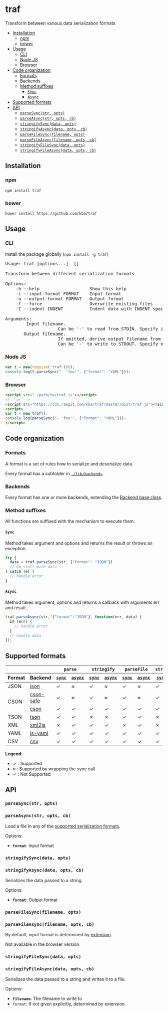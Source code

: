 # traf
Transform between various data serialization formats

<!-- BEGIN-MARKDOWN-TOC -->
* [Installation](#installation)
	* [npm](#npm)
	* [bower](#bower)
* [Usage](#usage)
	* [CLI](#cli)
	* [Node JS](#node-js)
	* [Browser](#browser)
* [Code organization](#code-organization)
	* [Formats](#formats)
	* [Backends](#backends)
	* [Method suffixes](#method-suffixes)
		* [`Sync`](#sync)
		* [`Async`](#async)
* [Supported formats](#supported-formats)
* [API](#api)
	* [`parseSync(str, opts)`](#parsesyncstr-opts)
	* [`parseAsync(str, opts, cb)`](#parseasyncstr-opts-cb)
	* [`stringifySync(data, opts)`](#stringifysyncdata-opts)
	* [`stringifyAsync(data, opts, cb)`](#stringifyasyncdata-opts-cb)
	* [`parseFileSync(filename, opts)`](#parsefilesyncfilename-opts)
	* [`parseFileAsync(filename, opts, cb)`](#parsefileasyncfilename-opts-cb)
	* [`stringifyFileSync(data, opts)`](#stringifyfilesyncdata-opts)
	* [`stringifyFileAsync(data, opts, cb)`](#stringifyfileasyncdata-opts-cb)

<!-- END-MARKDOWN-TOC -->

## Installation

### npm

```
npm install traf
```

### bower

```
bower install https://github.com/kba/traf
```

## Usage

### CLI

Install the package globally (`npm install -g traf`)

<!-- BEGIN-EVAL echo '<pre>';coffee src/cli.coffee;echo '</pre>' -->
<pre>
Usage: traf [options...] <input-file> [<output-file>]

Transform between different serialization formats

Options:
    -h --help                   Show this help
    -i --input-format FORMAT    Input format
    -o --output-format FORMAT   Output format
    -f --force                  Overwrite existing files
    -I --indent INDENT          Indent data with INDENT spaces per level

Arguments:
    <input-file>    Input filename.
                    Can be '-' to read from STDIN. Specify input format then.
    <output-file>   Output filename.
                    If omitted, derive output filename from input filename.
                    Can be '-' to write to STDOUT. Specify output format then.
</pre>

<!-- END-EVAL -->


### Node JS

```js
var t = new(require('traf'))();
console.log(t.parseSync("- 'foo'", {"format": "YAML"}));
```

### Browser

```html
<script src="./path/to/traf.js"></script>
<!-- or -->
<script src="https://cdn.rawgit.com/kba/traf/master/dist/traf.js"></script>
<script>
var t = new traf();
console.log(parseSync("- 'foo'", {"format": "YAML"}));
</script>
```





## Code organization

### Formats

A format is a set of rules how to serialize and deserialize data.

Every format has a subfolder in [`./lib/backends`](./lib/backends).

### Backends

Every format has one or more backends, extending the [Backend base
class](#module-backend-base).

### Method suffixes

All functions are suffixed with the mechanism to execute them:

#### `Sync`

Method takes argument and options and returns the result or
throws an exception.

```js
try {
  data = traf.parseSync(str, {"format": "JSON"})
  // do stuff with data
} catch (e) {
  // handle error
}
```

#### `Async`

Method takes argument, options and returns a callback with arguments
err and result.

```js
traf.parseAsync(str, {"format":"JSON"}, function(err, data) {
  if (err) {
    // handle error
  }
  // handle data
});
```

## Supported formats

<!-- BEGIN-RENDER doc/format_matrix.pug -->
<table>
  <thead>
    <tr>
      <th colspan="2"></th>
      <th colspan="2"><code>parse</code></th>
      <th colspan="2"><code>stringify</code></th>
      <th colspan="2"><code>parseFile</code></th>
      <th colspan="2"><code>stringifyFile</code></th>
    </tr>
    <tr>
      <th>Format</th>
      <th>Backend</th>
      <th><a href="#parsesyncstr-opts"><code>sync</code></a></th>
      <th><a href="#parseasyncstr-opts-cb"><code>async</code></a></th>
      <th><a href="#stringifysyncdata-opts"><code>sync</code></a></th>
      <th><a href="#stringifyasyncdata-opts-cb"><code>async</code></a></th>
      <th><a href="#parsefilesyncfilename-opts"><code>sync</code></a></th>
      <th><a href="#parsefileasyncfilename-opts-cb"><code>async</code></a></th>
      <th><a href="#stringifyfilesyncdata-opts"><code>sync</code></a></th>
      <th><a href="#stringifyfileasyncdata-opts-cb"><code>async</code></a></th>
    </tr>
  </thead>
  <tbody>
    <tr>
      <td>JSON</td>
      <td><a href="./src/lib/backend/JSON/json.coffee">json</a></td>
      <td>✓
      </td>
      <td>≈
      </td>
      <td>✓
      </td>
      <td>≈
      </td>
      <td>✓
      </td>
      <td>≈
      </td>
      <td>✓
      </td>
      <td>≈
      </td>
    </tr>
    <tr>
      <td rowspan="2">CSON</td>
      <td><a href="./src/lib/backend/CSON/cson-safe.coffee">cson-safe</a></td>
      <td>✓
      </td>
      <td>≈
      </td>
      <td>✓
      </td>
      <td>≈
      </td>
      <td>✓
      </td>
      <td>≈
      </td>
      <td>✓
      </td>
      <td>≈
      </td>
    </tr>
    <tr>
      <td><a href="./src/lib/backend/CSON/cson.coffee">cson</a></td>
      <td>✓
      </td>
      <td>✓
      </td>
      <td>✓
      </td>
      <td>✓
      </td>
      <td>✓
      </td>
      <td>✓
      </td>
      <td>✓
      </td>
      <td>✓
      </td>
    </tr>
    <tr>
      <td>TSON</td>
      <td><a href="./src/lib/backend/TSON/tson.coffee">tson</a></td>
      <td>✓
      </td>
      <td>✓
      </td>
      <td>✗
      </td>
      <td>✗
      </td>
      <td>✓
      </td>
      <td>✓
      </td>
      <td>✗
      </td>
      <td>✗
      </td>
    </tr>
    <tr>
      <td>XML</td>
      <td><a href="./src/lib/backend/XML/xml2js.coffee">xml2js</a></td>
      <td>✗
      </td>
      <td>✓
      </td>
      <td>✓
      </td>
      <td>✓
      </td>
      <td>✗
      </td>
      <td>✓
      </td>
      <td>✗
      </td>
      <td>✓
      </td>
    </tr>
    <tr>
      <td>YAML</td>
      <td><a href="./src/lib/backend/YAML/js-yaml.coffee">js-yaml</a></td>
      <td>✓
      </td>
      <td>✓
      </td>
      <td>✓
      </td>
      <td>✓
      </td>
      <td>✓
      </td>
      <td>✓
      </td>
      <td>✓
      </td>
      <td>✓
      </td>
    </tr>
    <tr>
      <td>CSV</td>
      <td><a href="./src/lib/backend/CSV/csv.coffee">csv</a></td>
      <td>✓
      </td>
      <td>✓
      </td>
      <td>✓
      </td>
      <td>✓
      </td>
      <td>✓
      </td>
      <td>✓
      </td>
      <td>✓
      </td>
      <td>✓
      </td>
    </tr>
  </tbody>
</table>
<p><strong>Legend</strong>:
  <ul class="inline">
    <li>✓ : Supported
    </li>
    <li>≈ : Supported by wrapping the sync call
    </li>
    <li>✓ : Not Supported
    </li>
  </ul>
</p>

<!-- END-RENDER -->

## API

### `parseSync(str, opts)`
### `parseAsync(str, opts, cb)`

Load a file in any of the [supported serialization
formats](#supported-formats).

Options:

* **`format`**: Input format

### `stringifySync(data, opts)`
### `stringifyAsync(data, opts, cb)`

Serializes the data passed to a string.

Options:

* **`format`**: Output format

### `parseFileSync(filename, opts)`
### `parseFileAsync(filename, opts, cb)`

By default, input format is determined by [extension](#extension-map).

Not available in the browser version.

### `stringifyFileSync(data, opts)`
### `stringifyFileAsync(data, opts, cb)`

Serializes the data passed to a string and writes it to a file.

Options:

* **`filename`**: The filename to write to
* `format`: If not given explicitly, determined by extension.

